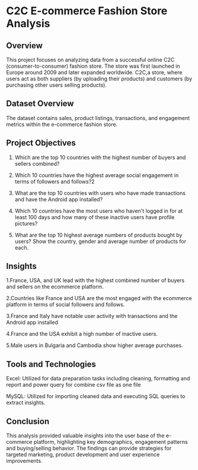 
# C2C E-commerce Fashion Store Analysis

## Overview

This project focuses on analyzing data from a successful online C2C (consumer-to-consumer) fashion store. The store was first launched in Europe around 2009 and later expanded worldwide. C2C,a store, where users act as both suppliers (by uploading their products) and customers (by purchasing other users selling products).

## Dataset Overview
The dataset contains sales, product listings, transactions, and engagement metrics within the e-commerce fashion store.

## Project Objectives
1. Which are the top 10 countries with the highest number of buyers and sellers combined?

2. Which 10 countries have the highest average social engagement in terms of followers and follows?2

3. What are the top 10 countries with users who have made transactions and have the Android app installed?

4. Which 10 countries have the most users who haven't logged in for at least 100 days and how many of these inactive users have profile pictures?

5. What are the top 10 highest average numbers of products bought by users? Show the country, gender and average number of products for each.
## Insights

1.France, USA, and UK lead with the highest combined number of buyers and sellers on the ecommerce platform.

2.Countries like France and USA are the most engaged with the ecommerce platform in terms of social followers and follows.

3.France and Italy have notable user activity with transactions and the Android app installed

4.France and the USA exhibit a high number of inactive users.

5.Male users in Bulgaria and Cambodia show higher average purchases.

## Tools and Technologies

Excel: Utilized for data preparation tasks including cleaning, formatting and report and power query for combine csv file as one file

MySQL: Utilized for importing cleaned data and executing SQL queries to extract  insights.

## Conclusion

This analysis provided valuable insights into the user base of the e-commerce platform, highlighting key demographics, engagement patterns and buying/selling behavior. The findings can provide strategies for targeted marketing, product development and user experience improvements.

